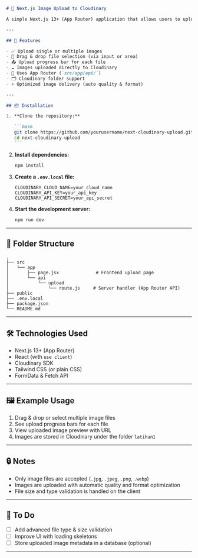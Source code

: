 ````markdown
# 📸 Next.js Image Upload to Cloudinary

A simple Next.js 13+ (App Router) application that allows users to upload single or multiple images to Cloudinary. Includes drag & drop support and real-time upload progress.

---

## 🚀 Features

- ✅ Upload single or multiple images
- 📂 Drag & drop file selection (via input or area)
- 📤 Upload progress bar for each file
- ☁️ Images uploaded directly to Cloudinary
- 🧠 Uses App Router (`src/app/api/`)
- 🗂️ Cloudinary folder support
- ⚡ Optimized image delivery (auto quality & format)

---

## 📦 Installation

1. **Clone the repository:**

   ```bash
   git clone https://github.com/yourusername/next-cloudinary-upload.git
   cd next-cloudinary-upload
   ```
````

2. **Install dependencies:**

   ```bash
   npm install
   ```

3. **Create a `.env.local` file:**

   ```env
   CLOUDINARY_CLOUD_NAME=your_cloud_name
   CLOUDINARY_API_KEY=your_api_key
   CLOUDINARY_API_SECRET=your_api_secret
   ```

4. **Start the development server:**

   ```bash
   npm run dev
   ```

---

## 📁 Folder Structure

```
.
├── src
│   └── app
│       ├── page.jsx              # Frontend upload page
│       └── api
│           └── upload
│               └── route.js     # Server handler (App Router API)
├── public
├── .env.local
├── package.json
└── README.md
```

---

## 🛠️ Technologies Used

- Next.js 13+ (App Router)
- React (with `use client`)
- Cloudinary SDK
- Tailwind CSS (or plain CSS)
- FormData & Fetch API

---

## 🖼️ Example Usage

1. Drag & drop or select multiple image files
2. See upload progress bars for each file
3. View uploaded image preview with URL
4. Images are stored in Cloudinary under the folder `latihan1`

---

## 🔒 Notes

- Only image files are accepted (`.jpg`, `.jpeg`, `.png`, `.webp`)
- Images are uploaded with automatic quality and format optimization
- File size and type validation is handled on the client

---

## 📌 To Do

- [ ] Add advanced file type & size validation
- [ ] Improve UI with loading skeletons
- [ ] Store uploaded image metadata in a database (optional)

---
